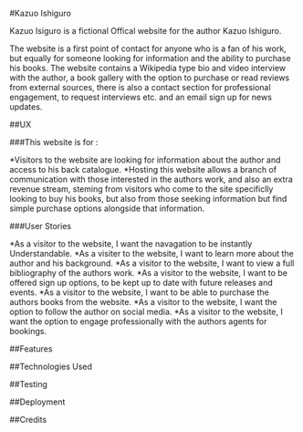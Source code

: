 #Kazuo Ishiguro

Kazuo Isiguro is a fictional Offical website for the author Kazuo Ishiguro.

The website is a first point of contact for anyone who is a fan of his work, but equally for someone looking for information and the ability to purchase his books.
The website contains a Wikipedia type bio and video interview with the author, a book gallery with the option to purchase or read reviews from external sources,
there is also a contact section for professional engagement, to request interviews etc. and an email sign up for news updates.

##UX

###This website is for :

*Visitors to the website are looking for information about the author and access to his back catalogue.
*Hosting this website allows a branch of communication with those interested in the authors work, and also an extra revenue stream, 
steming from visitors who come to the site specificlly looking to buy his books, but also from those seeking information but find simple purchase options alongside that information.

###User Stories

*As a visitor to the website, I want the navagation to be instantly Understandable.
*As a visiter to the website, I want to learn more about the author and his background.
*As a visitor to the website, I want to view a full bibliography of the authors work.
*As a visitor to the website, I want to be offered sign up options, to be kept up to date with future releases and events.
*As a visitor to the website, I want to be able to purchase the authors books from the website.
*As a visitor to the website, I want the option to follow the author on social media.
*As a visitor to the website, I want the option to engage professionally with the authors agents for bookings.





##Features

##Technologies Used

##Testing

##Deployment

##Credits